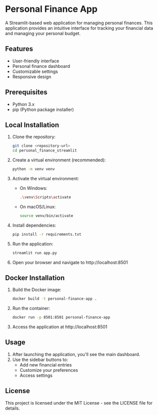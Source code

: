 # Personal Finance App

A Streamlit-based web application for managing personal finances. This application provides an intuitive interface for tracking your financial data and managing your personal budget.

## Features

- User-friendly interface
- Personal finance dashboard
- Customizable settings
- Responsive design

## Prerequisites

- Python 3.x
- pip (Python package installer)

## Local Installation

1. Clone the repository:
   ```bash
   git clone <repository-url>
   cd personal_finance_streamlit
   ```

2. Create a virtual environment (recommended):
   ```bash
   python -m venv venv
   ```

3. Activate the virtual environment:
   - On Windows:
     ```bash
     .\venv\Scripts\activate
     ```
   - On macOS/Linux:
     ```bash
     source venv/bin/activate
     ```

4. Install dependencies:
   ```bash
   pip install -r requirements.txt
   ```

5. Run the application:
   ```bash
   streamlit run app.py
   ```

6. Open your browser and navigate to http://localhost:8501

## Docker Installation

1. Build the Docker image:
   ```bash
   docker build -t personal-finance-app .
   ```

2. Run the container:
   ```bash
   docker run -p 8501:8501 personal-finance-app
   ```

3. Access the application at http://localhost:8501

## Usage

1. After launching the application, you'll see the main dashboard.
2. Use the sidebar buttons to:
   - Add new financial entries
   - Customize your preferences
   - Access settings

## License

This project is licensed under the MIT License - see the LICENSE file for details.